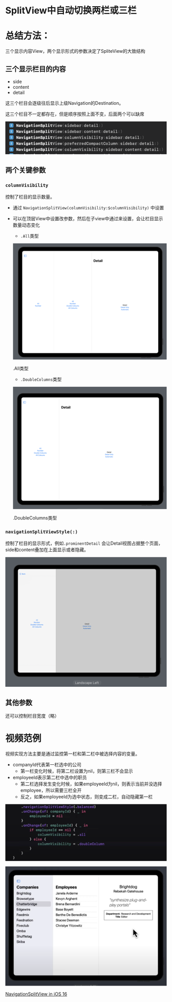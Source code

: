 # SplitView中自动切换两栏或三栏

# 总结方法：

三个显示内容View，两个显示形式的参数决定了SpliteView的大致结构

## 三个显示栏目的内容

- side
- content
- detail

这三个栏目会逐级往后显示上级Navigation的Destination。

这三个栏目不一定都存在，但是顺序按照上面不变，后面两个可以缺席

![Untitled](SplitView%E4%B8%AD%E8%87%AA%E5%8A%A8%E5%88%87%E6%8D%A2%E4%B8%A4%E6%A0%8F%E6%88%96%E4%B8%89%E6%A0%8F%20f330b784216f4ca9a461e48842866a8b/Untitled.png)

## 两个关键参数

### `columnVisibility`

控制了栏目的显示数量。

- 通过 `NavigationSplitView(columnVisibility:$columnVisibility)`  中设置
- 可以在顶层View中设置改参数，然后在子view中通过来设置，会让栏目显示数量动态变化
    - `.All`类型
    
    ![.All类型](SplitView%E4%B8%AD%E8%87%AA%E5%8A%A8%E5%88%87%E6%8D%A2%E4%B8%A4%E6%A0%8F%E6%88%96%E4%B8%89%E6%A0%8F%20f330b784216f4ca9a461e48842866a8b/Screenshot_2023-09-04_at_21.04.33.png)
    
    .All类型
    
    - `.DoubleColumns`类型
    
    ![.DoubleColumns类型](SplitView%E4%B8%AD%E8%87%AA%E5%8A%A8%E5%88%87%E6%8D%A2%E4%B8%A4%E6%A0%8F%E6%88%96%E4%B8%89%E6%A0%8F%20f330b784216f4ca9a461e48842866a8b/Screenshot_2023-09-04_at_21.05.25.png)
    
    .DoubleColumns类型
    

### `navigationSplitViewStyle(:)`

控制了栏目的显示形式，例如`.prominentDetail` 会让Detail视图占据整个页面，side和content叠加在上面显示或者隐藏。

![Untitled](SplitView%E4%B8%AD%E8%87%AA%E5%8A%A8%E5%88%87%E6%8D%A2%E4%B8%A4%E6%A0%8F%E6%88%96%E4%B8%89%E6%A0%8F%20f330b784216f4ca9a461e48842866a8b/Untitled%201.png)

## 其他参数

还可以控制栏目宽度（略）

# 视频范例

视频实现方法主要是通过监控第一栏和第二栏中被选择内容的变量。

- companyId代表第一栏选中的公司
    - 第一栏变化时候，将第二栏设置为nil，则第三栏不会显示
- employeeId表示第二栏中选中的职员
    - 第二栏选择发生变化时候，如果employeeId为nil，则表示当前并没选择employee，所以需要三栏全开
    - 反之，如果employeeId为选中状态，则变成二栏，自动隐藏第一栏

![Untitled](SplitView%E4%B8%AD%E8%87%AA%E5%8A%A8%E5%88%87%E6%8D%A2%E4%B8%A4%E6%A0%8F%E6%88%96%E4%B8%89%E6%A0%8F%20f330b784216f4ca9a461e48842866a8b/Untitled%202.png)

![Untitled](SplitView%E4%B8%AD%E8%87%AA%E5%8A%A8%E5%88%87%E6%8D%A2%E4%B8%A4%E6%A0%8F%E6%88%96%E4%B8%89%E6%A0%8F%20f330b784216f4ca9a461e48842866a8b/Untitled%203.png)

[NavigationSplitView in iOS 16](https://www.youtube.com/watch?v=RsmMLLL8FB0&list=PLBn01m5Vbs4DpawbGptaZIgjHf2iLnY5L&index=3&t=1210s)